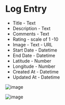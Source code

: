 # Log Entry

- Title - Text
- Description - Text
- Comments - Text
- Rating - scale of 1 -10
- Image - Text - URL
- Start Date - Datetime
- End Date - Datetime
- Latitude - Number
- Longitude - Number
- Created At - Datetime
- Updated At - Datetime

![image](https://user-images.githubusercontent.com/20209497/94976159-a35b0e00-04d9-11eb-8aec-393e772d7daa.png)

![image](https://user-images.githubusercontent.com/20209497/94976188-bc63bf00-04d9-11eb-8eca-ab7338e43752.png)
